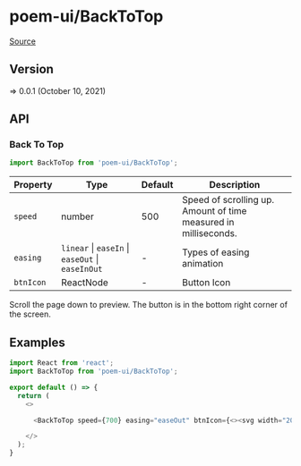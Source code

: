 # poem-ui/BackToTop

[Source](https://github.com/xizon/poem-ui/tree/main/src/BackToTop)

## Version

=> 0.0.1 (October 10, 2021)

## API

### Back To Top
```js
import BackToTop from 'poem-ui/BackToTop';
```
| Property | Type | Default | Description |
| --- | --- | --- | --- |
| `speed` | number  | 500| Speed of scrolling up. Amount of time measured in milliseconds. |
| `easing` | `linear` \| `easeIn` \| `easeOut` \| `easeInOut` | - | Types of easing animation |
| `btnIcon` | ReactNode  | - | Button Icon |

Scroll the page down to preview. The button is in the bottom right corner of the screen.




## Examples

```js
import React from 'react';
import BackToTop from 'poem-ui/BackToTop';

export default () => {
  return (
    <>

      <BackToTop speed={700} easing="easeOut" btnIcon={<><svg width="20" aria-hidden="true" focusable="false" data-prefix="fas" data-icon="arrow-up" role="img" xmlns="http://www.w3.org/2000/svg" viewBox="0 0 448 512"><path fill="#333" d="M34.9 289.5l-22.2-22.2c-9.4-9.4-9.4-24.6 0-33.9L207 39c9.4-9.4 24.6-9.4 33.9 0l194.3 194.3c9.4 9.4 9.4 24.6 0 33.9L413 289.4c-9.5 9.5-25 9.3-34.3-.4L264 168.6V456c0 13.3-10.7 24-24 24h-32c-13.3 0-24-10.7-24-24V168.6L69.2 289.1c-9.3 9.8-24.8 10-34.3.4z"></path></svg></>} />

    </>
  );
}

```